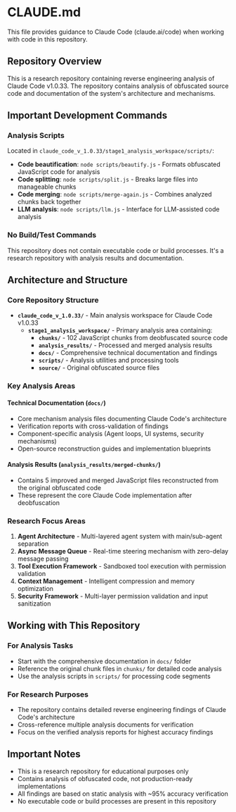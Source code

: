 # CLAUDE.md

This file provides guidance to Claude Code (claude.ai/code) when working with code in this repository.

## Repository Overview

This is a research repository containing reverse engineering analysis of Claude Code v1.0.33. The repository contains analysis of obfuscated source code and documentation of the system's architecture and mechanisms.

## Important Development Commands

### Analysis Scripts
Located in `claude_code_v_1.0.33/stage1_analysis_workspace/scripts/`:

- **Code beautification**: `node scripts/beautify.js` - Formats obfuscated JavaScript code for analysis
- **Code splitting**: `node scripts/split.js` - Breaks large files into manageable chunks
- **Code merging**: `node scripts/merge-again.js` - Combines analyzed chunks back together
- **LLM analysis**: `node scripts/llm.js` - Interface for LLM-assisted code analysis

### No Build/Test Commands
This repository does not contain executable code or build processes. It's a research repository with analysis results and documentation.

## Architecture and Structure

### Core Repository Structure
- **`claude_code_v_1.0.33/`** - Main analysis workspace for Claude Code v1.0.33
  - **`stage1_analysis_workspace/`** - Primary analysis area containing:
    - **`chunks/`** - 102 JavaScript chunks from deobfuscated source code
    - **`analysis_results/`** - Processed and merged analysis results
    - **`docs/`** - Comprehensive technical documentation and findings
    - **`scripts/`** - Analysis utilities and processing tools
    - **`source/`** - Original obfuscated source files

### Key Analysis Areas

#### Technical Documentation (`docs/`)
- Core mechanism analysis files documenting Claude Code's architecture
- Verification reports with cross-validation of findings
- Component-specific analysis (Agent loops, UI systems, security mechanisms)
- Open-source reconstruction guides and implementation blueprints

#### Analysis Results (`analysis_results/merged-chunks/`)
- Contains 5 improved and merged JavaScript files reconstructed from the original obfuscated code
- These represent the core Claude Code implementation after deobfuscation

### Research Focus Areas
1. **Agent Architecture** - Multi-layered agent system with main/sub-agent separation
2. **Async Message Queue** - Real-time steering mechanism with zero-delay message passing  
3. **Tool Execution Framework** - Sandboxed tool execution with permission validation
4. **Context Management** - Intelligent compression and memory optimization
5. **Security Framework** - Multi-layer permission validation and input sanitization

## Working with This Repository

### For Analysis Tasks
- Start with the comprehensive documentation in `docs/` folder
- Reference the original chunk files in `chunks/` for detailed code analysis
- Use the analysis scripts in `scripts/` for processing code segments

### For Research Purposes
- The repository contains detailed reverse engineering findings of Claude Code's architecture
- Cross-reference multiple analysis documents for verification
- Focus on the verified analysis reports for highest accuracy findings

## Important Notes

- This is a research repository for educational purposes only
- Contains analysis of obfuscated code, not production-ready implementations  
- All findings are based on static analysis with ~95% accuracy verification
- No executable code or build processes are present in this repository